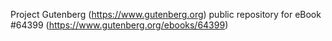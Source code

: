 Project Gutenberg (https://www.gutenberg.org) public repository for
eBook #64399 (https://www.gutenberg.org/ebooks/64399)
